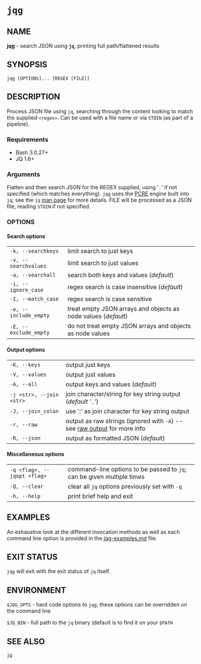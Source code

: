 # `jqg`

## NAME

**jqg** - search JSON using **`jq`**, printing full path/flattened results

## SYNOPSIS

`jqg [OPTIONS]... [REGEX [FILE]]`

## DESCRIPTION

Process JSON file using `jq`, searching through the content looking to match the supplied `<regex>`. Can be used with a file name or via `STDIN` (as part of a pipeline).

### Requirements

- Bash 3.0.27+
- JQ 1.6+

### Arguments

Flatten and then search JSON for the REGEX supplied, using '`.`' if not specified (which matches everything). `jqg` uses the [PCRE](https://en.wikipedia.org/wiki/Perl_Compatible_Regular_Expressions) engine built into `jq`; see the `jq` [man page](https://stedolan.github.io/jq/manual/#RegularexpressionsPCRE) for more details. FILE will be processed as a JSON file, reading `STDIN` if not specified.

### OPTIONS

#### Search options

|    |    |
| --- | --- |
| `-k, --searchkeys` | limit search to just keys |
| `-v, --searchvalues` | limit search to just values |
| `-a, --searchall` | search both keys and values (*default*) |
| `-i, --ignore_case` | regex search is case insensitive (*default*) |
| `-I, --match_case` | regex search is case sensitive |
| `-e, --include_empty` | treat empty JSON arrays and objects as node values (*default*) |
| `-E, --exclude_empty` | do not treat empty JSON arrays and objects as node values|

#### Output options

|    |    |
| --- | --- |
| `-K, --keys` | output just keys |
| `-V, --values` | output just values |
| `-A, --all` | output keys and values (*default*) |
| `-j <str>, --join <str>` | join character/string for key string output (*default '`.`'*) |
| `-J, --join_colon` | use ':' as join character for key string output |
| `-r, --raw` | output as raw strings (ignored with `-A`) -- see [raw output](https://stedolan.github.io/jq/manual/#Invokingjq) for more info |
| `-R, --json` | output as formatted JSON (*default*) |

#### Miscellaneous options

|    |    |
| --- | --- |
| `-q <flag>, --jqopt <flag>` | command-line options to be passed to `jq`; can be given multiple times |
| `-Q, --clear` | clear all `jq` options previously set with `-q` |
| `-h, --help` | print brief help and exit |

## EXAMPLES

An exhaustive look at the different invocation methods as well as each command line option is provided in the [jqg-examples.md](doc/jqg-examples.md) file.

## EXIT STATUS

`jqg` will exit with the exit status of `jq` itself.

## ENVIRONMENT

`$JQG_OPTS` - hard code options to `jqg`; these options can be overridden on the command line

`$JQ_BIN` - full path to the `jq` binary (default is to find it on your `$PATH`

## SEE ALSO

[`jq`](https://stedolan.github.io/jq/)
